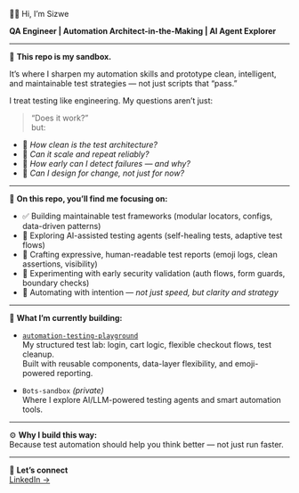 👋🏽 Hi, I’m Sizwe

**QA Engineer | Automation Architect-in-the-Making | AI Agent Explorer**

---

🌿 **This repo is my sandbox.**

It’s where I sharpen my automation skills and prototype clean, intelligent, and maintainable test strategies — not just scripts that “pass.”

I treat testing like engineering. My questions aren’t just:
> “Does it work?”  
but:  
- 🧱 *How clean is the test architecture?*  
- 🔁 *Can it scale and repeat reliably?*  
- 🚨 *How early can I detect failures — and why?*  
- 🔮 *Can I design for change, not just for now?*

---

🚀 **On this repo, you’ll find me focusing on:**

- ✅ Building maintainable test frameworks (modular locators, configs, data-driven patterns)
- 🤖 Exploring AI-assisted testing agents (self-healing tests, adaptive test flows)
- 📘 Crafting expressive, human-readable test reports (emoji logs, clean assertions, visibility)
- 🔐 Experimenting with early security validation (auth flows, form guards, boundary checks)
- 🧠 Automating with intention — *not just speed, but clarity and strategy*

---

🌱 **What I’m currently building:**

- [`automation-testing-playground`](https://github.com/Don-pxpx/automation-testing-playground)  
  My structured test lab: login, cart logic, flexible checkout flows, test cleanup.  
  Built with reusable components, data-layer flexibility, and emoji-powered reporting.

- `Bots-sandbox` *(private)*  
  Where I explore AI/LLM-powered testing agents and smart automation tools.

---

⚙️ **Why I build this way:**  
Because test automation should help you think better — not just run faster.

---

📎 **Let’s connect**  
[LinkedIn →](https://linkedin.com/in/sizwe-lethuli-59274919)


